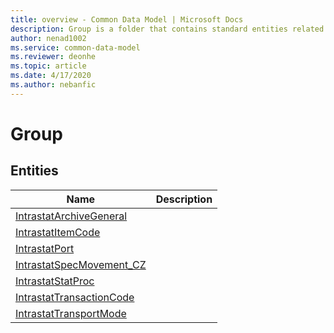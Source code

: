 ```yaml
---
title: overview - Common Data Model | Microsoft Docs
description: Group is a folder that contains standard entities related to the Common Data Model.
author: nenad1002
ms.service: common-data-model
ms.reviewer: deonhe
ms.topic: article
ms.date: 4/17/2020
ms.author: nebanfic
---
```


# Group


## Entities

|Name|Description|
|---|---|
|[IntrastatArchiveGeneral](IntrastatArchiveGeneral.md)||
|[IntrastatItemCode](IntrastatItemCode.md)||
|[IntrastatPort](IntrastatPort.md)||
|[IntrastatSpecMovement_CZ](IntrastatSpecMovement_CZ.md)||
|[IntrastatStatProc](IntrastatStatProc.md)||
|[IntrastatTransactionCode](IntrastatTransactionCode.md)||
|[IntrastatTransportMode](IntrastatTransportMode.md)||
